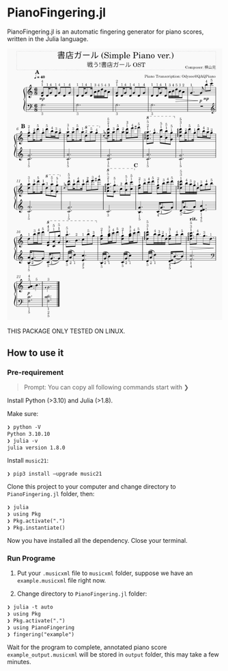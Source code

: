 # PianoFingering.jl

PianoFingering.jl is an automatic fingering generator for piano scores, written in the Julia language.

![image](./example.png)

THIS PACKAGE ONLY TESTED ON LINUX.

## How to use it

### Pre-requirement

> Prompt: You can copy all following commands start with ❯ 

Install Python (>3.10) and Julia (>1.8). 

Make sure:

``` shell
❯ python -V
Python 3.10.10
❯ julia -v
julia version 1.8.0
```

Install `music21`:

``` shell
❯ pip3 install –upgrade music21
```

Clone this project to your computer and change directory to `PianoFingering.jl` folder, then:

``` shell
❯ julia
❯ using Pkg
❯ Pkg.activate(".")
❯ Pkg.instantiate()
```

Now you have installed all the dependency. Close your terminal.

### Run Programe

1. Put your `.musicxml` file to `musicxml` folder, suppose we have an `example.musicxml` file right now.

2. Change directory to `PianoFingering.jl` folder:

``` shell
❯ julia -t auto
❯ using Pkg
❯ Pkg.activate(".")
❯ using PianoFingering
❯ fingering("example")
```

Wait for the program to complete, annotated piano score `example_output.musicxml` will be stored in `output` folder, this may take a few minutes.